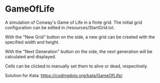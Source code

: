# GameOfLife

A simulation of Conway's Game of Life in a finite grid. The initial grid configuration can be edited in /resources/StartGrid.txt.

With the "New Grid" button on the side, a new grid can be created with the specified width and height.

With the "Next Generation" button on the side, the next generation will be calculated and displayed.

Cells can be clicked to manually set them to alive or dead, respectively.

Solution for Kata: https://codingdojo.org/kata/GameOfLife/
